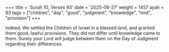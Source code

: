 +++
title = 'Surah 10, Verses 93'
date = '2025-08-27'
weight = 1457
ayah = 93
tags = ["children", "day", "good", "judgment", "knowledge", "lord", "provision"]
+++

Indeed, We settled the Children of Israel in a blessed land, and granted them good, lawful provisions. They did not differ until knowledge came to them. Surely your Lord will judge between them on the Day of Judgment regarding their differences.